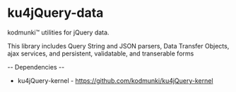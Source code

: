 ku4jQuery-data
==============

kodmunki™ utilities for jQuery data.

This library includes Query String and JSON parsers, Data Transfer Objects, ajax services, and persistent, validatable, and transerable forms

-- Dependencies --
* ku4jQuery-kernel - https://github.com/kodmunki/ku4jQuery-kernel
